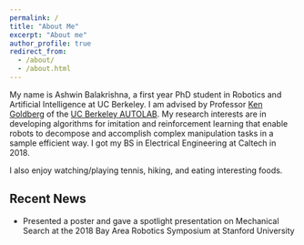 ```yaml
---
permalink: /
title: "About Me"
excerpt: "About me"
author_profile: true
redirect_from: 
  - /about/
  - /about.html
---
```


My name is Ashwin Balakrishna, a first year PhD student in Robotics and Artificial Intelligence at UC Berkeley.
I am advised by Professor [Ken Goldberg](http://goldberg.berkeley.edu/) of the [UC Berkeley AUTOLAB](http://autolab.berkeley.edu/). My research interests are in developing algorithms for imitation and reinforcement learning that enable robots to decompose and accomplish complex manipulation tasks in a sample efficient way. I got my BS in Electrical Engineering at Caltech in 2018.

I also enjoy watching/playing tennis, hiking, and eating interesting foods.

Recent News
------
* Presented a poster and gave a spotlight presentation on Mechanical Search at the 2018 Bay Area Robotics Symposium at Stanford University


